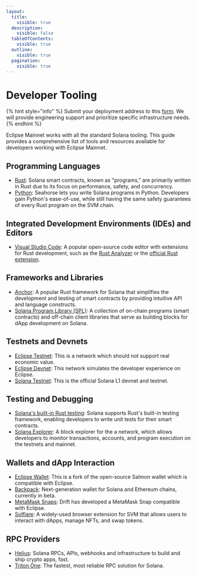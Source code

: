 ```yaml
---
layout:
  title:
    visible: true
  description:
    visible: false
  tableOfContents:
    visible: true
  outline:
    visible: true
  pagination:
    visible: true
---
```


# Developer Tooling

{% hint style="info" %}
Submit your deployment address to this [form](https://forms.gle/yJfFABQDPmpvgzAf7). We will provide engineering support and prioritize specific infrastructure needs.
{% endhint %}

Eclipse Mainnet works with all the standard Solana tooling. This guide provides a comprehensive list of tools and resources available for developers working with Eclipse Mainnet.

## Programming Languages

* [Rust](https://www.rust-lang.org/): Solana smart contracts, known as "programs," are primarily written in Rust due to its focus on performance, safety, and concurrency.
* [Python](https://seahorse-lang.org): Seahorse lets you write Solana programs in Python. Developers gain Python's ease-of-use, while still having the same safety guarantees of every Rust program on the SVM chain.

## Integrated Development Environments (IDEs) and Editors

* [Visual Studio Code](https://code.visualstudio.com/): A popular open-source code editor with extensions for Rust development, such as the [Rust Analyzer](https://marketplace.visualstudio.com/items?itemName=matklad.rust-analyzer) or the [official Rust extension](https://marketplace.visualstudio.com/items?itemName=rust-lang.rust).

## Frameworks and Libraries

* [Anchor](https://github.com/project-serum/anchor): A popular Rust framework for Solana that simplifies the development and testing of smart contracts by providing intuitive API and language constructs.
* [Solana Program Library (SPL)](https://spl.solana.com/): A collection of on-chain programs (smart contracts) and off-chain client libraries that serve as building blocks for dApp development on Solana.

## Testnets and Devnets

* [Eclipse Testnet](../rpc-and-block-explorers/): This is a network which should not support real economic value.
* [Eclipse Devnet](../rpc-and-block-explorers/): This network simulates the developer experience on Eclipse.
* [Solana Testnet](https://docs.solana.com/clusters): This is the official Solana L1 devnet and testnet.

## Testing and Debugging

* [Solana's built-in Rust testing](https://docs.solana.com/developing/on-chain-programs/testing): Solana supports Rust's built-in testing framework, enabling developers to write unit tests for their smart contracts.
* [Solana Explorer](https://explorer.solana.com/): A block explorer for the a network, which allows developers to monitor transactions, accounts, and program execution on the testnets and mainnet.

## Wallets and dApp Interaction

* [Eclipse Wallet](https://github.com/Eclipse-Laboratories-Inc/eclipse-wallet): This is a fork of the open-source Salmon wallet which is compatible with Eclipse.
* [Backpack](https://github.com/coral-xyz/backpack): Next-generation wallet for Solana and Ethereum chains, currently in beta.
* [MetaMask Snaps](https://www.drift.trade/updates/connect-with-metamask): Drift has developed a MetaMask Snap compatible with Eclipse.
* [Solflare](https://solflare.com/): A widely-used browser extension for SVM that allows users to interact with dApps, manage NFTs, and swap tokens.

## RPC Providers

* [Helius](https://www.helius.dev/): Solana RPCs, APIs, webhooks and infrastructure to build and ship crypto apps, fast.
* [Triton One](https://triton.one/): The fastest, most reliable RPC solution for Solana.
